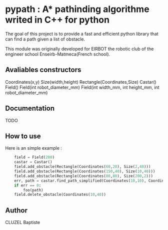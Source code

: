 # pypath : A* pathinding algorithme writed in C++ for python

The goal of this project is to provide a fast and efficient python library that can find a path given a list of obstacle.

This module was originally developed for EIRBOT the robotic club of the engineer school Enseirb-Matmeca(French school).

## Avaliables constructors 

Coordinates(x,y)
Size(width,height)
Rectangle(Coordinates,Size)
Castar()
Field()
Field(int robot_diameter_mm)
Field(int width_mm, int height_mm, int robot_diameter_mm)

## Documentation
TODO

## How to use

Here is an simple example :
```python
    field = Field(200)
    castar = Castar()
    field.add_obstacle(Rectangle(Coordinates(60,20), Size(2,40)))
    field.add_obstacle(Rectangle(Coordinates(150,40), Size(10,40)))
    field.add_obstacle(Rectangle(Coordinates(80,80), Size(200,2)))
    err, path = castar.find_path_simplified(Coordinates(10,10), Coordinates(10,100), field)
    if err == 0:
        foo(path)
    field.delete_obstacle(Coordinates(10,40))
```
## Author

CLUZEL Baptiste


